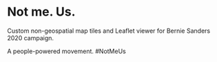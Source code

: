 # Not me. Us.

Custom non-geospatial map tiles and Leaflet viewer for Bernie Sanders 2020 campaign.

A people-powered movement. #NotMeUs

